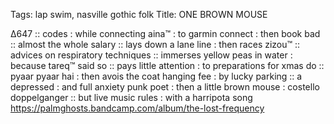Tags: lap swim, nasville gothic folk
Title: ONE BROWN MOUSE
  
∆647 :: codes : while connecting aina™ : to garmin connect : then book bad :: almost the whole salary :: lays down a lane line : then races zizou™ :: advices on respiratory techniques :: immerses yellow peas in water : because tareq™ said so :: pays little attention : to preparations for xmas do :: pyaar pyaar hai : then avois the coat hanging fee : by lucky parking :: a depressed : and full anxiety punk poet : then a little brown mouse : costello doppelganger :: but live music rules : with a harripota song 
<https://palmghosts.bandcamp.com/album/the-lost-frequency>